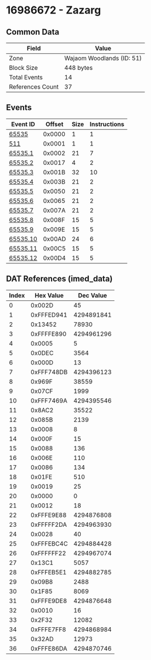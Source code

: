 # 16986672 - Zazarg

## Common Data

| Field            | Value                     |
|------------------|---------------------------|
| Zone             | Wajaom Woodlands (ID: 51) |
| Block Size       | 448 bytes                 |
| Total Events     | 14                        |
| References Count | 37                        |

## Events

| Event ID                  | Offset   |   Size |   Instructions |
|---------------------------|----------|--------|----------------|
| [65535](./65535.md)       | 0x0000   |      1 |              1 |
| [511](./511.md)           | 0x0001   |      1 |              1 |
| [65535.1](./65535.1.md)   | 0x0002   |     21 |              7 |
| [65535.2](./65535.2.md)   | 0x0017   |      4 |              2 |
| [65535.3](./65535.3.md)   | 0x001B   |     32 |             10 |
| [65535.4](./65535.4.md)   | 0x003B   |     21 |              2 |
| [65535.5](./65535.5.md)   | 0x0050   |     21 |              2 |
| [65535.6](./65535.6.md)   | 0x0065   |     21 |              2 |
| [65535.7](./65535.7.md)   | 0x007A   |     21 |              2 |
| [65535.8](./65535.8.md)   | 0x008F   |     15 |              5 |
| [65535.9](./65535.9.md)   | 0x009E   |     15 |              5 |
| [65535.10](./65535.10.md) | 0x00AD   |     24 |              6 |
| [65535.11](./65535.11.md) | 0x00C5   |     15 |              5 |
| [65535.12](./65535.12.md) | 0x00D4   |     15 |              5 |

## DAT References (imed_data)

|   Index | Hex Value   |   Dec Value |
|---------|-------------|-------------|
|       0 | 0x002D      |          45 |
|       1 | 0xFFFED941  |  4294891841 |
|       2 | 0x13452     |       78930 |
|       3 | 0xFFFFE890  |  4294961296 |
|       4 | 0x0005      |           5 |
|       5 | 0x0DEC      |        3564 |
|       6 | 0x000D      |          13 |
|       7 | 0xFFF748DB  |  4294396123 |
|       8 | 0x969F      |       38559 |
|       9 | 0x07CF      |        1999 |
|      10 | 0xFFF7469A  |  4294395546 |
|      11 | 0x8AC2      |       35522 |
|      12 | 0x085B      |        2139 |
|      13 | 0x0008      |           8 |
|      14 | 0x000F      |          15 |
|      15 | 0x0088      |         136 |
|      16 | 0x006E      |         110 |
|      17 | 0x0086      |         134 |
|      18 | 0x01FE      |         510 |
|      19 | 0x0019      |          25 |
|      20 | 0x0000      |           0 |
|      21 | 0x0012      |          18 |
|      22 | 0xFFFE9E88  |  4294876808 |
|      23 | 0xFFFFF2DA  |  4294963930 |
|      24 | 0x0028      |          40 |
|      25 | 0xFFFEBC4C  |  4294884428 |
|      26 | 0xFFFFFF22  |  4294967074 |
|      27 | 0x13C1      |        5057 |
|      28 | 0xFFFEB5E1  |  4294882785 |
|      29 | 0x09B8      |        2488 |
|      30 | 0x1F85      |        8069 |
|      31 | 0xFFFE9DE8  |  4294876648 |
|      32 | 0x0010      |          16 |
|      33 | 0x2F32      |       12082 |
|      34 | 0xFFFE7FF8  |  4294868984 |
|      35 | 0x32AD      |       12973 |
|      36 | 0xFFFE86DA  |  4294870746 |
